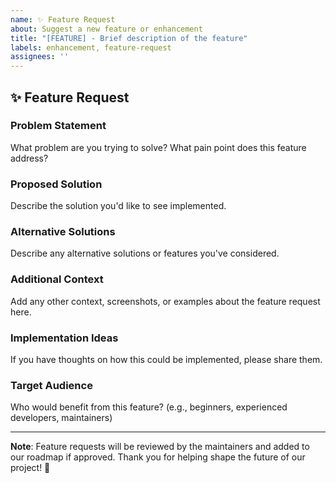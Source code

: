 ```yaml
---
name: ✨ Feature Request
about: Suggest a new feature or enhancement
title: "[FEATURE] - Brief description of the feature"
labels: enhancement, feature-request
assignees: ''
---
```


## ✨ Feature Request

### Problem Statement
What problem are you trying to solve? What pain point does this feature address?

### Proposed Solution
Describe the solution you'd like to see implemented.

### Alternative Solutions
Describe any alternative solutions or features you've considered.

### Additional Context
Add any other context, screenshots, or examples about the feature request here.

### Implementation Ideas
If you have thoughts on how this could be implemented, please share them.

### Target Audience
Who would benefit from this feature? (e.g., beginners, experienced developers, maintainers)

---

**Note**: Feature requests will be reviewed by the maintainers and added to our roadmap if approved. Thank you for helping shape the future of our project! 🌟